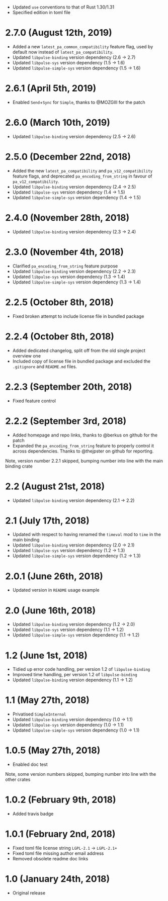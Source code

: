 # <unreleased>

 * Updated `use` conventions to that of Rust 1.30/1.31
 * Specified edition in toml file

# 2.7.0 (August 12th, 2019)

 * Added a new `latest_pa_common_compatibility` feature flag, used by default now instead of
   `latest_pa_compatibility`.
 * Updated `libpulse-binding` version dependency (2.6 → 2.7)
 * Updated `libpulse-sys` version dependency (1.5 → 1.6)
 * Updated `libpulse-simple-sys` version dependency (1.5 → 1.6)

# 2.6.1 (April 5th, 2019)

 * Enabled `Send`+`Sync` for `Simple`, thanks to @MOZGIII for the patch
# 2.6.0 (March 10th, 2019)

 * Updated `libpulse-binding` version dependency (2.5 → 2.6)

# 2.5.0 (December 22nd, 2018)

 * Added the new `latest_pa_compatibility` and `pa_v12_compatibility` feature flags, and deprecated
   `pa_encoding_from_string` in favour of `pa_v12_compatibility`.
 * Updated `libpulse-binding` version dependency (2.4 → 2.5)
 * Updated `libpulse-sys` version dependency (1.4 → 1.5)
 * Updated `libpulse-simple-sys` version dependency (1.4 → 1.5)

# 2.4.0 (November 28th, 2018)

 * Updated `libpulse-binding` version dependency (2.3 → 2.4)

# 2.3.0 (November 4th, 2018)

 * Clarified `pa_encoding_from_string` feature purpose
 * Updated `libpulse-binding` version dependency (2.2 → 2.3)
 * Updated `libpulse-sys` version dependency (1.3 → 1.4)
 * Updated `libpulse-simple-sys` version dependency (1.3 → 1.4)

# 2.2.5 (October 8th, 2018)

 * Fixed broken attempt to include license file in bundled package

# 2.2.4 (October 8th, 2018)

 * Added dedicated changelog, split off from the old single project overview one
 * Included copy of license file in bundled package and excluded the `.gitignore` and `README.md`
   files.

# 2.2.3 (September 20th, 2018)

 * Fixed feature control

# 2.2.2 (September 3rd, 2018)

 * Added homepage and repo links, thanks to @berkus on github for the patch
 * Expanded the `pa_encoding_from_string` feature to properly control it across dependencies. Thanks
   to @thejpster on github for reporting.

Note, version number 2.2.1 skipped, bumping number into line with the main binding crate

# 2.2 (August 21st, 2018)

 * Updated `libpulse-binding` version dependency (2.1 → 2.2)

# 2.1 (July 17th, 2018)

 * Updated with respect to having renamed the `timeval` mod to `time` in the main binding
 * Updated `libpulse-binding` version dependency (2.0 → 2.1)
 * Updated `libpulse-sys` version dependency (1.2 → 1.3)
 * Updated `libpulse-simple-sys` version dependency (1.2 → 1.3)

# 2.0.1 (June 26th, 2018)

 * Updated version in `README` usage example

# 2.0 (June 16th, 2018)

 * Updated `libpulse-binding` version dependency (1.2 → 2.0)
 * Updated `libpulse-sys` version dependency (1.1 → 1.2)
 * Updated `libpulse-simple-sys` version dependency (1.1 → 1.2)

# 1.2 (June 1st, 2018)

 * Tidied up error code handling, per version 1.2 of `libpulse-binding`
 * Improved time handling, per version 1.2 of `libpulse-binding`
 * Updated `libpulse-binding` version dependency (1.1 → 1.2)

# 1.1 (May 27th, 2018)

 * Privatised `SimpleInternal`
 * Updated `libpulse-binding` version dependency (1.0 → 1.1)
 * Updated `libpulse-sys` version dependency (1.0 → 1.1)
 * Updated `libpulse-simple-sys` version dependency (1.0 → 1.1)

# 1.0.5 (May 27th, 2018)

 * Enabled doc test

Note, some version numbers skipped, bumping number into line with the other crates

# 1.0.2 (February 9th, 2018)

 * Added travis badge

# 1.0.1 (February 2nd, 2018)

 * Fixed toml file license string `LGPL-2.1` → `LGPL-2.1+`
 * Fixed toml file missing author email address
 * Removed obsolete readme doc links

# 1.0 (January 24th, 2018)

 * Original release
